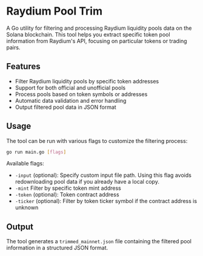 # Raydium Pool Trim

A Go utility for filtering and processing Raydium liquidity pools data on the Solana blockchain. This tool helps you extract specific token pool information from Raydium's API, focusing on particular tokens or trading pairs.

## Features

- Filter Raydium liquidity pools by specific token addresses
- Support for both official and unofficial pools
- Process pools based on token symbols or addresses
- Automatic data validation and error handling
- Output filtered pool data in JSON format

## Usage

The tool can be run with various flags to customize the filtering process:

```bash
go run main.go [flags]
```

Available flags:
- `-input` (optional): Specify custom input file path. Using this flag avoids redownloading pool data if you already have a local copy.
- `-mint` Filter by specific token mint address
- `-token` (optional): Token contract address
- `-ticker` (optional): Filter by token ticker symbol if the contract address is unknown

## Output

The tool generates a `trimmed_mainnet.json` file containing the filtered pool information in a structured JSON format.
